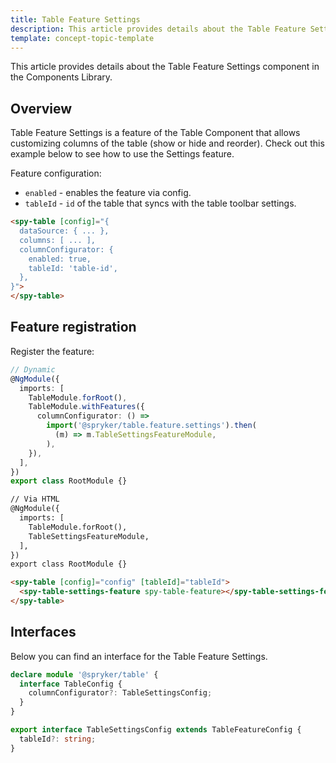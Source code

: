 ```yaml
---
title: Table Feature Settings
description: This article provides details about the Table Feature Settings component in the Components Library.
template: concept-topic-template
---
```


This article provides details about the Table Feature Settings component in the Components Library.

## Overview

Table Feature Settings is a feature of the Table Component that allows customizing columns of the table (show or hide and reorder).
Check out this example below to see how to use the Settings feature.

Feature configuration:

- `enabled` - enables the feature via config.  
- `tableId` - `id` of the table that syncs with the table toolbar settings.

```html
<spy-table [config]="{
  dataSource: { ... },
  columns: [ ... ],
  columnConfigurator: {
    enabled: true,
    tableId: 'table-id',
  },                                                                                         
}">
</spy-table>
```

## Feature registration

Register the feature:

```ts
// Dynamic
@NgModule({
  imports: [
    TableModule.forRoot(),
    TableModule.withFeatures({
      columnConfigurator: () =>
        import('@spryker/table.feature.settings').then(
          (m) => m.TableSettingsFeatureModule,
        ),
    }),
  ],
})
export class RootModule {}
```

```html
// Via HTML
@NgModule({
  imports: [
    TableModule.forRoot(),
    TableSettingsFeatureModule,
  ],
})
export class RootModule {}

<spy-table [config]="config" [tableId]="tableId">
  <spy-table-settings-feature spy-table-feature></spy-table-settings-feature>
</spy-table>
```

## Interfaces

Below you can find an interface for the Table Feature Settings.

```ts
declare module '@spryker/table' {
  interface TableConfig {
    columnConfigurator?: TableSettingsConfig;
  }
}

export interface TableSettingsConfig extends TableFeatureConfig {
  tableId?: string;
}
```
